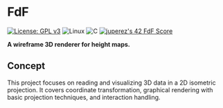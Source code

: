 # FdF

[![License: GPL v3](https://img.shields.io/badge/License-GPLv3-blue.svg?style=for-the-badge)](https://www.gnu.org/licenses/gpl-3.0)
![Linux](https://img.shields.io/badge/Linux-FCC624?style=for-the-badge&logo=linux&logoColor=black)
![C](https://img.shields.io/badge/C-00599C?style=for-the-badge&logo=c&logoColor=white)
[![juperez's 42 FdF Score](https://badge.nimon.fr/api/v2/cmae8x59h3770401p8yt4vzme5/project/3734401)](https://github.com/Nimon77/badge42)

**A wireframe 3D renderer for height maps.**

## Concept

This project focuses on reading and visualizing 3D data in a 2D isometric projection. It covers coordinate transformation, graphical rendering with basic projection techniques, and interaction handling.
